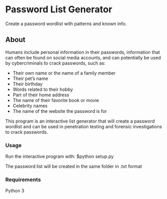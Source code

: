 # Password List Generator
Create a password wordlist with patterns and known info.

## About

Humans include personal information in their passwords, information that can often be found on social media accounts, and can potentially be used by cybercriminals to crack passwords, such as:

* Their own name or the name of a family member
* Their pet’s name
* Their birthday
* Words related to their hobby
* Part of their home address
* The name of their favorite book or movie
* Celebrity names
* The name of the website the password is for

This program is an interactive list generator that will create a password wordlist and can be used in penetration testing and forensic investigations to crack passwords.

### Usage

Run the interactive program with:
    $python setup.py

The password list will be created in the same folder in .txt format

### Requirements

Python 3
